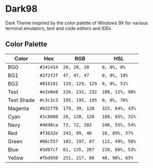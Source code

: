# Dark98

Dark Theme inspired by the color palette of Windows 9X for various terminal emulators, text and code editors and IDEs

## Color Palette

| Color            | Hex              | RGB              | HSL              |
| ---------------- | ---------------- | ---------------- | ---------------- |
| BG0              | `#141414`        | `20, 20, 20`     | `0, 0%, 8%`      |
| BG1              | `#2f2f2f`        | `47, 47, 47`     | `0, 0%, 18%`     |
| BG2              | `#818181`        | `129, 129, 129`  | `0, 0%, 51%`     |
| Text             | `#e2e8e8`        | `226, 232, 232`  | `180, 12%, 90%`  |
| Text Shade       | `#c3c3c3`        | `195, 195, 195`  | `0, 0%, 76%`     |
| Magenta          | `#b32778`        | `179, 39, 120`   | `325, 64%, 43%`  |
| Cyan             | `#1c8080`        | `28, 128, 128`   | `180, 65%, 31%`  |
| Navy             | `#4848ca`        | `72, 72, 202`    | `240, 55%, 54%`  |
| Red              | `#f3632e`        | `243, 99, 46`    | `16, 89%, 57%`   |
| Green            | `#66c557`        | `102, 197, 87`   | `112, 49%, 56%`  |
| Blue             | `#3d87cf`        | `61, 135, 207`   | `210, 60%, 53%`  |
| Yellow           | `#fbd950`        | `251, 217, 80`   | `48, 96%, 65%`   |
